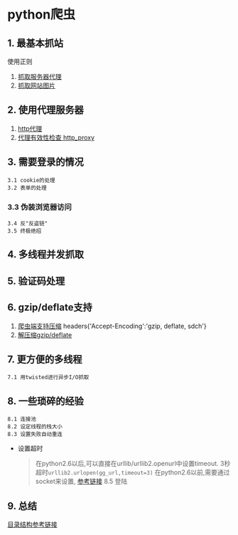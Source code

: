# python爬虫

## 1. 最基本抓站
使用正则
  1. [抓取服务器代理](./pyspider_s1_get_proxy.py)
  2. [抓取网站图片](./pyspider_s1_download_pics.py)

## 2. 使用代理服务器
  1. [http代理](./pyspider_s2_http_proxy.py)
  2. [代理有效性检查 http_proxy](./pyspider_s2_check_proxy.py)
    
## 3. 需要登录的情况 
    3.1 cookie的处理
    3.2 表单的处理
### 3.3 伪装浏览器访问
    3.4 反"反盗链"
    3.5 终极绝招
## 4. 多线程并发抓取
## 5. 验证码处理
## 6. gzip/deflate支持
  1. [爬虫端支持压缩](./pyspider_s3_request_headers.py) headers{'Accept-Encoding':'gzip, deflate, sdch'}
  2. [解压缩gzip/deflate](./pyspider_s3_extract_respons.py)
## 7. 更方便的多线程
    7.1 用twisted进行异步I/O抓取
## 8. 一些琐碎的经验
    8.1 连接池
    8.2 设定线程的栈大小
    8.3 设置失败自动重连
  + 设置超时
    > 在python2.6以后,可以直接在urllib/urllib2.openurl中设置timeout. 3秒超时` urllib2.urlopen(gg_url,timeout=3) `
    > 在python2.6以前,需要通过socket来设置, [参考链接](http://wiki.jikexueyuan.com/project/python-crawler/urllib2-use-details.html)
    8.5 登陆
## 9. 总结

[目录结构参考链接](http://wenku.baidu.com/link?url=KGeZwk8lKp6Mor5vkTjrikv1dSjLLhzBmNdHOYCMXGI42LRRKJFWLwB7Sc0LW8OhbBqN88gzOyrLbdGDwu3TDRRNUqZBvmRqpPVA2ox29km)

